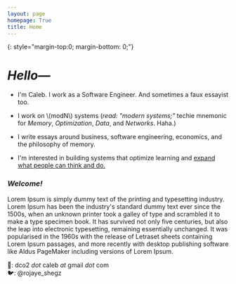 ```yaml
---
layout: page
homepage: True
title: Home
---
```


{: style="margin-top:0; margin-bottom: 0;"}

# _Hello—_ 
- I'm Caleb. I work as a Software Engineer. And sometimes a faux essayist too.  

- I work on \\(modN\\) systems (_read: "modern systems;"_ techie mnemonic for _Memory_, _Optimization_, _Data_, and _Networks_. Haha.)  

- I write essays around business, software engineering, economics, and the philosophy of memory.

- I'm interested in building systems that optimize learning and [expand what people can think and do.](https://andymatuschak.org/)

### _Welcome!_
Lorem Ipsum is simply dummy text of the printing and typesetting industry. Lorem Ipsum has been the industry's standard dummy text ever since the 1500s, when an unknown printer took a galley of type and scrambled it to make a type specimen book. It has survived not only five centuries, but also the leap into electronic typesetting, remaining essentially unchanged. It was popularised in the 1960s with the release of Letraset sheets containing Lorem Ipsum passages, and more recently with desktop publishing software like Aldus PageMaker including versions of Lorem Ipsum.


📩: dco2 _dot_ caleb _at_ gmail _dot_ com  
🐦: @rojaye_shegz  
